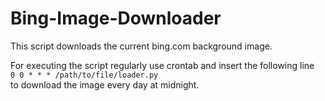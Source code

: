 # Bing-Image-Downloader
This script downloads the current bing.com background image.


For executing the script regularly use crontab and insert the following line<br/>
<code>0 0 * * * /path/to/file/loader.py</code><br/>
to download the image every day at midnight.
